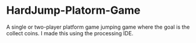 # HardJump-Platorm-Game
A single or two-player platform game jumping game where the goal is the collect coins. I made this using the processing IDE.
